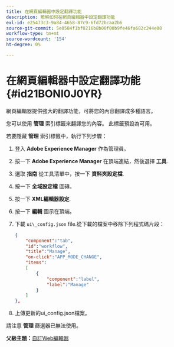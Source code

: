 ```yaml
---
title: 在網頁編輯器中設定翻譯功能
description: 瞭解如何在網頁編輯器中設定翻譯功能
exl-id: e25473c3-9a84-4658-87c9-6fd72bcaa2b6
source-git-commit: 5e0584f1bf0216b8b00f00b9fe46fa682c244e08
workflow-type: tm+mt
source-wordcount: '154'
ht-degree: 0%

---
```


# 在網頁編輯器中設定翻譯功能 {#id21BONI0J0YR}

網頁編輯器提供強大的翻譯功能，可將您的內容翻譯成多種語言。

您可以使用 **管理** 索引標籤來翻譯您的內容。 此標籤預設為可用。

若要隱藏 **管理** 索引標籤中，執行下列步驟：

1. 登入 **Adobe Experience Manager** 作為管理員。
1. 按一下 **Adobe Experience Manager** 在頂端連結，然後選擇 **工具**.
1. 選取 **指南** 從工具清單中，按一下 **資料夾設定檔**.
1. 按一下 **全域設定檔** 圖磚。
1. 按一下 **XML編輯器設定**.
1. 按一下 **編輯** 圖示在頂端。
1. 下載 `ui\_config.json` file.從下載的檔案中移除下列程式碼片段：

   ```json
   {
       "component":"tab",
       "id":"workflow",
       "title":"Manage",
       "on-click":"APP_MODE_CHANGE",
       "items":
       [
           {
               "component":"label",
               "label":"Manage"
           }
       ]
   },
   ```

1. 上傳更新的ui\_config.json檔案。

請注意 **管理** 篩選器已無法使用。

**父級主題：**[&#x200B;自訂Web編輯器](conf-web-editor.md)
